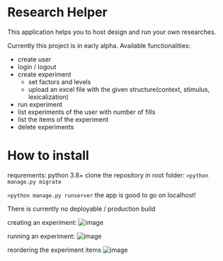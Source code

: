 # Research Helper
This application helps you to host design and run your own researches.

Currently this project is in early alpha. 
Available functionalities:
- create user
- login / logout
- create experiment
  - set factors and levels
  - upload an excel file with the given structure(context, stimulus, lexicalization)
- run experiment
- list experiments of the user with number of fills
- list the items of the experiment
- delete experiments


# How to install
requrements: python 3.8+
clone the repository
in root folder: `>python manage.py migrate`

 `>python manage.py runserver`
 the app is good to go on localhost!
 
 There is currently no deployable / production build
 
 creating an experiment:
 ![image](https://user-images.githubusercontent.com/22302671/125205144-22f3e580-e281-11eb-992f-56b3174b0052.png)
 
 running an experiment:
 ![image](https://user-images.githubusercontent.com/22302671/125205201-69e1db00-e281-11eb-821a-fcec8fc4ac46.png)
 
 reordering the experiment items
 ![image](https://user-images.githubusercontent.com/22302671/132323163-f3635516-8bf3-4751-ba06-9c07ea2c9f75.png)

